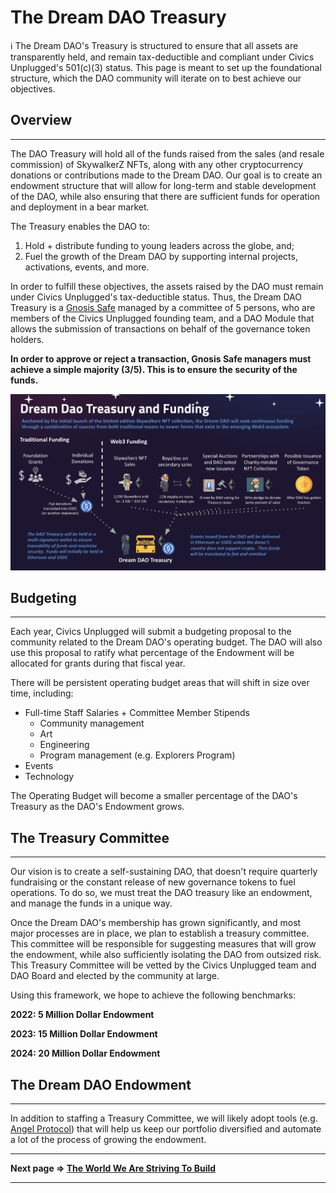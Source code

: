 # The Dream DAO Treasury

<aside>
ℹ️ The Dream DAO's Treasury is structured to ensure that all assets are transparently held, and remain tax-deductible and compliant under Civics Unplugged's 501(c)(3) status. This page is meant to set up the foundational structure, which the DAO community will iterate on to best achieve our objectives.

</aside>

## Overview

---

The DAO Treasury will hold all of the funds raised from the sales (and resale commission) of SkywalkerZ NFTs, along with any other cryptocurrency donations or contributions made to the Dream DAO. Our goal is to create an endowment structure that will allow for long-term and stable development of the DAO, while also ensuring that there are sufficient funds for operation and deployment in a bear market.

The Treasury enables the DAO to:

1. Hold + distribute funding to young leaders across the globe, and;
2. Fuel the growth of the Dream DAO by supporting internal projects, activations, events, and more. 

In order to fulfill these objectives, the assets raised by the DAO must remain under Civics Unplugged's tax-deductible status. Thus, the Dream DAO Treasury is a [Gnosis Safe](https://gnosis-safe.io/) managed by a committee of 5 persons, who are members of the Civics Unplugged founding team, and a DAO Module that allows the submission of transactions on behalf of the governance token holders. 

**In order to approve or reject a transaction, Gnosis Safe managers must achieve a simple majority (3/5). This is to ensure the security of the funds.**

![Screen Shot 2021-12-07 at 2.51.03 PM.png](The%20Dream%20DAO%20Treasury%20062fb34e44b94a9584e64c2013b94a2f/Screen_Shot_2021-12-07_at_2.51.03_PM.png)

## Budgeting

---

Each year, Civics Unplugged will submit a budgeting proposal to the community related to the Dream DAO's operating budget. The DAO will also use this proposal to ratify what percentage of the Endowment will be allocated for grants during that fiscal year. 

There will be persistent operating budget areas that will shift in size over time, including:

- Full-time Staff Salaries + Committee Member Stipends
    - Community management
    - Art
    - Engineering
    - Program management (e.g. Explorers Program)
- Events
- Technology

The Operating Budget will become a smaller percentage of the DAO's Treasury as the DAO's Endowment grows.

## The Treasury Committee

---

Our vision is to create a self-sustaining DAO, that doesn't require quarterly fundraising or the constant release of new governance tokens to fuel operations. To do so, we must treat the DAO treasury like an endowment, and manage the funds in a unique way. 

Once the Dream DAO's membership has grown significantly, and most major processes are in place, we plan to establish a treasury committee. This committee will be responsible for suggesting measures that will grow the endowment, while also sufficiently isolating the DAO from outsized risk. This Treasury Committee will be vetted by the Civics Unplugged team and DAO Board and elected by the community at large. 

Using this framework, we hope to achieve the following benchmarks:

**2022: 5 Million Dollar Endowment**

**2023: 15 Million Dollar Endowment**

**2024: 20 Million Dollar Endowment**

## The Dream DAO Endowment

---

In addition to staffing a Treasury Committee, we will likely adopt tools (e.g. [Angel Protocol](https://www.angelprotocol.io/)) that will help us keep our portfolio diversified and automate a lot of the process of growing the endowment.

---

**Next page ⇒ [The World We Are Striving To Build](The%20World%20We%20Are%20Striving%20To%20Build%209aa36dc232994ad683f464d940e0642b.md)** 

---